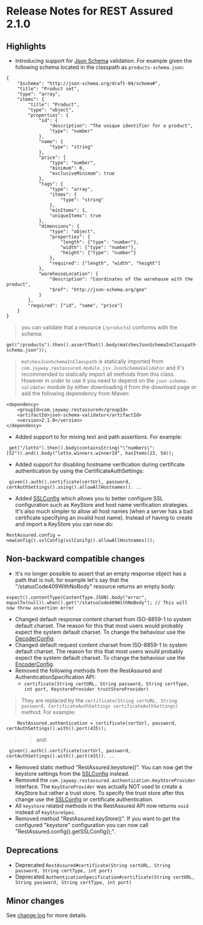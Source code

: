 # Release Notes for REST Assured 2.1.0 #

## Highlights ##
  * Introducing support for [Json Schema](http://json-schema.org/) validation. For example given the following schema located in the classpath as `products-schema.json`:
```
{
    "$schema": "http://json-schema.org/draft-04/schema#",
    "title": "Product set",
    "type": "array",
    "items": {
        "title": "Product",
        "type": "object",
        "properties": {
            "id": {
                "description": "The unique identifier for a product",
                "type": "number"
            },
            "name": {
                "type": "string"
            },
            "price": {
                "type": "number",
                "minimum": 0,
                "exclusiveMinimum": true
            },
            "tags": {
                "type": "array",
                "items": {
                    "type": "string"
                },
                "minItems": 1,
                "uniqueItems": true
            },
            "dimensions": {
                "type": "object",
                "properties": {
                    "length": {"type": "number"},
                    "width": {"type": "number"},
                    "height": {"type": "number"}
                },
                "required": ["length", "width", "height"]
            },
            "warehouseLocation": {
                "description": "Coordinates of the warehouse with the product",
                "$ref": "http://json-schema.org/geo"
            }
        },
        "required": ["id", "name", "price"]
    }
}
```
> you can validate that a resource (`/products`) conforms with the schema:
```
get("/products").then().assertThat().body(matchesJsonSchemaInClasspath("products-schema.json"));
```
> `matchesJsonSchemaInClasspath` is statically imported from `com.jayway.restassured.module.jsv.JsonSchemaValidator` and it's recommended to statically import all methods from this class. However in order to use it you need to depend on the `json-schema-validator` module by either downloading it from the download page or add the following dependency from Maven:
```
<dependency>
    <groupId>com.jayway.restassured</groupId>
    <artifactId>json-schema-validator</artifactId>
    <version>2.1.0</version>
</dependency>
```
  * Added support to for mixing text and path assertions. For example:
```
 get("/lotto").then().body(containsString("\"numbers\":[52")).and().body("lotto.winners.winnerId", hasItems(23, 54));
```
  * Added support for disabling hostname verification during certificate authentication by using the CertificateAuthSettings:
```
 given().auth().certificate(certUrl, password, certAuthSettings().using().allowAllHostnames(). ..
```
  * Added [SSLConfig](http://rest-assured.googlecode.com/svn/tags/2.1.0/apidocs/com/jayway/restassured/config/SSLConfig.html) which allows you to better configure SSL configuration such as KeyStore and host name verification strategies. It's also much simpler to allow all host names (when a server has a bad certificate specifying an invalid host name). Instead of having to create and import a KeyStore you can now do:
```
RestAssured.config = newConfig().sslConfig(sslConifg().allowAllHostnames());
```

## Non-backward compatible changes ##
  * It's no longer possible to assert that an empty response object has a path that is null, for example let's say that the "/statusCode409WithNoBody" resource returns an empty body:
```
expect().contentType(ContentType.JSON).body("error", equalTo(null)).when().get("/statusCode409WithNoBody"); // This will now throw assertion error
```
  * Changed default response content charset from ISO-8859-1 to system default charset. The reason for this that most users would probably expect the system default charset. To change the behaviour use the [DecoderConfig](http://rest-assured.googlecode.com/svn/tags/2.1.0/apidocs/com/jayway/restassured/config/DecoderConfig.html).
  * Changed default request content charset from ISO-8859-1 to system default charset. The reason for this that most users would probably expect the system default charset. To change the behaviour use the [EncoderConfig](http://rest-assured.googlecode.com/svn/tags/2.1.0/apidocs/com/jayway/restassured/config/EncoderConfig.html).
  * Removed the following methods from the RestAssured and AuthenticationSpecification API:
    * `certificate(String certURL, String password, String certType, int port, KeystoreProvider trustStoreProvider)`
> They are replaced by the `certificate(String certURL, String password, CertificateAuthSettings certificateAuthSettings)` method. For example:
```
    RestAssured.authentication = certificate(certUrl, password, certAuthSettings().with().port(435));
```
> > and:
```
 given().auth().certificate(certUrl, password, certAuthSettings().with().port(435)). ..
```
  * Removed static method "RestAssured.keystore()". You can now get the keystore settings from the [SSLConfig](http://rest-assured.googlecode.com/svn/tags/2.1.0/apidocs/com/jayway/restassured/config/SSLConfig.html) instead.
  * Removed the `com.jayway.restassured.authentication.KeyStoreProvider` interface. The `KeyStoreProvider` was actually NOT used to create a KeyStore but rather a trust store. To specify the trust store after this change use the [SSLConfig](http://rest-assured.googlecode.com/svn/tags/2.1.0/apidocs/com/jayway/restassured/config/SSLConfig.html) or certificate authentication.
  * All `keystore` related methods in the RestAssured API now returns `void` instead of `KeyStoreSpec`.
  * Removed method "RestAssured.keyStore()". If you want to get the configured "keystore" configuration you can now call "RestAssured.config().getSSLConfig();".

## Deprecations ##
  * Deprecated `RestAssured#certificate(String certURL, String password, String certType, int port)`
  * Deprecated `AuthenticationSpecification#certificate(String certURL, String password, String certType, int port)`

## Minor changes ##
See [change log](http://github.com/jayway/rest-assured/raw/master/changelog.txt) for more details.

